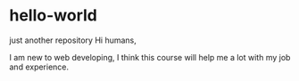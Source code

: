 # hello-world
just another repository
Hi humans,

I am new to web developing, I think this course will help me a lot with my job and experience.
